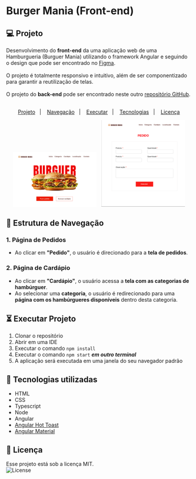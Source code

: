 # Burger Mania **(Front-end)**

## 💻 Projeto

Desenvolvimento do **front-end** da uma aplicação web de uma Hamburgueria (Burguer Mania) utilizando o framework Angular e seguindo o design que pode ser encontrado no <a href="https://www.figma.com/design/qO2d4NzMoneeNcpweqgo69/Burguer-Mania?m=auto&t=EqnFTGwCaDdirqYE-6" target="_blank" rel="noopener noreferrer">Figma</a>.
<br><br>
O projeto é totalmente responsivo e intuitivo, além de ser componentizado para garantir a reutilização de telas.
<br><br>
O projeto do **back-end** pode ser encontrado neste outro
<a href="https://github.com/luiscarloscamara/hamburgueria-back" target="_blank" rel="noopener noreferrer">repositório GitHub</a>.
<br><br>

<p align="center">
  <a href="#-projeto">Projeto</a>&nbsp;&nbsp;&nbsp;|&nbsp;&nbsp;&nbsp;
  <a href="#-estrutura de navegação">Navegação</a>&nbsp;&nbsp;&nbsp;|&nbsp;&nbsp;&nbsp;
  <a href="#-executar projeto">Executar</a>&nbsp;&nbsp;&nbsp;|&nbsp;&nbsp;&nbsp;
  <a href="#-tecnologias utilizadas">Tecnologias</a>&nbsp;&nbsp;&nbsp;|&nbsp;&nbsp;&nbsp;
  <a href="#-licença">Licença</a>
</p>

<p align="center">
  <img 
    alt="Preview do projeto desenvolvido, página principal." 
    src="./public/principal.png" 
    width="45%"
    style="margin-right: 10px;"
  >
  <img 
    alt="Preview do projeto desenvolvido, página de pedidos."
    src="./public/pedido.png" 
    width="45%"
  >
</p>

## 🔗 Estrutura de Navegação

### **1. Página de Pedidos**
- Ao clicar em **"Pedido"**, o usuário é direcionado para a **tela de pedidos**.

### **2. Página de Cardápio**
- Ao clicar em **"Cardápio"**, o usuário acessa a **tela com as categorias de hambúrguer**.
- Ao selecionar uma **categoria**, o usuário é redirecionado para uma **página com os hambúrgueres disponíveis** dentro desta categoria.

## ⏳ Executar Projeto

 1. Clonar o repositório
 2. Abrir em uma IDE
 3. Executar o comando `npm install`
 4. Executar o comando `npm start` ***em outro terminal***
 5. A aplicação será executada em uma janela do seu navegador padrão

## 🚀 Tecnologias utilizadas

- HTML
- CSS
- Typescript
- Node
- Angular
- <a href="https://ngxpert.github.io/hot-toast/" target="_blank">Angular Hot Toast</a>
- <a href="https://material.angular.io/" target="_blank">Angular Material</a>

## 📝 Licença

Esse projeto está sob a licença MIT. <br>
<img alt="License" src="https://img.shields.io/static/v1?label=license&message=MIT&color=49AA26&labelColor=000000">